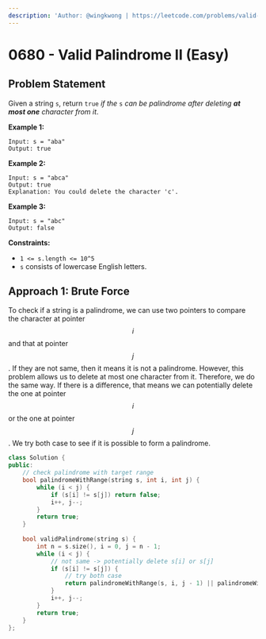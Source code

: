 ```yaml
---
description: 'Author: @wingkwong | https://leetcode.com/problems/valid-palindrome-ii/'
---
```


# 0680 - Valid Palindrome II (Easy)

## Problem Statement

Given a string `s`, return `true` _if the_ `s` _can be palindrome after deleting **at most one** character from it_.

**Example 1:**

```
Input: s = "aba"
Output: true
```

**Example 2:**

```
Input: s = "abca"
Output: true
Explanation: You could delete the character 'c'.
```

**Example 3:**

```
Input: s = "abc"
Output: false
```

**Constraints:**

* `1 <= s.length <= 10^5`
* `s` consists of lowercase English letters.

## Approach 1: Brute Force

To check if a string is a palindrome, we can use two pointers to compare the character at pointer $$i$$ and that at pointer $$j$$. If they are not same, then it means it is not a palindrome. However, this problem allows us to delete at most one character from it. Therefore, we do the same way. If there is a difference, that means we can potentially delete the one at pointer $$i$$ or the one at pointer $$j$$. We try both case to see if it is possible to form a palindrome.

```cpp
class Solution {
public:
    // check palindrome with target range
    bool palindromeWithRange(string s, int i, int j) {
        while (i < j) {
            if (s[i] != s[j]) return false;
            i++, j--;
        }
        return true;
    }
    
    bool validPalindrome(string s) {
        int n = s.size(), i = 0, j = n - 1;
        while (i < j) {
            // not same -> potentially delete s[i] or s[j]
            if (s[i] != s[j]) {
                // try both case
                return palindromeWithRange(s, i, j - 1) || palindromeWithRange(s, i + 1, j);
            }
            i++, j--;
        }
        return true;
    }
};
```
